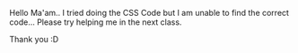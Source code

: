 Hello Ma'am..
I tried doing the CSS Code but I am unable to find the correct code...
Please try helping me in the next class.

Thank you :D
